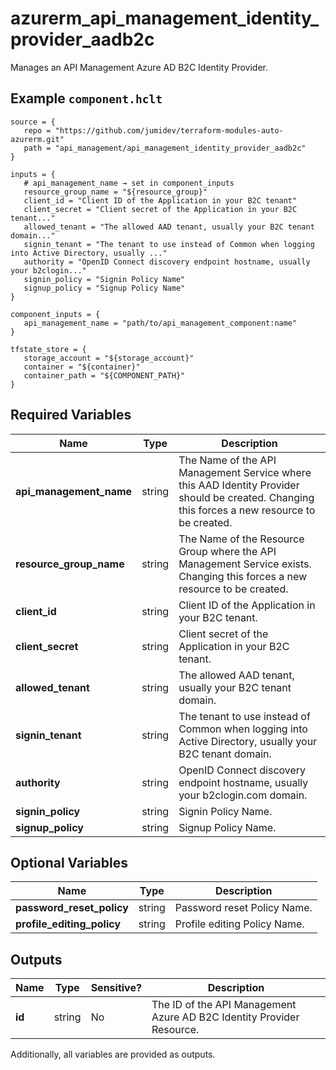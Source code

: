 # azurerm_api_management_identity_provider_aadb2c

Manages an API Management Azure AD B2C Identity Provider.

## Example `component.hclt`

```hcl
source = {
   repo = "https://github.com/jumidev/terraform-modules-auto-azurerm.git"   
   path = "api_management/api_management_identity_provider_aadb2c"   
}

inputs = {
   # api_management_name → set in component_inputs
   resource_group_name = "${resource_group}"   
   client_id = "Client ID of the Application in your B2C tenant"   
   client_secret = "Client secret of the Application in your B2C tenant..."   
   allowed_tenant = "The allowed AAD tenant, usually your B2C tenant domain..."   
   signin_tenant = "The tenant to use instead of Common when logging into Active Directory, usually ..."   
   authority = "OpenID Connect discovery endpoint hostname, usually your b2clogin..."   
   signin_policy = "Signin Policy Name"   
   signup_policy = "Signup Policy Name"   
}

component_inputs = {
   api_management_name = "path/to/api_management_component:name"   
}

tfstate_store = {
   storage_account = "${storage_account}"   
   container = "${container}"   
   container_path = "${COMPONENT_PATH}"   
}

```

## Required Variables

| Name | Type |  Description |
| ---- | --------- |  ----------- |
| **api_management_name** | string |  The Name of the API Management Service where this AAD Identity Provider should be created. Changing this forces a new resource to be created. | 
| **resource_group_name** | string |  The Name of the Resource Group where the API Management Service exists. Changing this forces a new resource to be created. | 
| **client_id** | string |  Client ID of the Application in your B2C tenant. | 
| **client_secret** | string |  Client secret of the Application in your B2C tenant. | 
| **allowed_tenant** | string |  The allowed AAD tenant, usually your B2C tenant domain. | 
| **signin_tenant** | string |  The tenant to use instead of Common when logging into Active Directory, usually your B2C tenant domain. | 
| **authority** | string |  OpenID Connect discovery endpoint hostname, usually your b2clogin.com domain. | 
| **signin_policy** | string |  Signin Policy Name. | 
| **signup_policy** | string |  Signup Policy Name. | 

## Optional Variables

| Name | Type |  Description |
| ---- | --------- |  ----------- |
| **password_reset_policy** | string |  Password reset Policy Name. | 
| **profile_editing_policy** | string |  Profile editing Policy Name. | 



## Outputs

| Name | Type | Sensitive? | Description |
| ---- | ---- | --------- | --------- |
| **id** | string | No  | The ID of the API Management Azure AD B2C Identity Provider Resource. | 

Additionally, all variables are provided as outputs.
